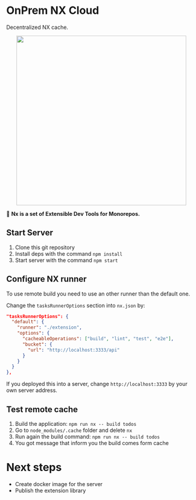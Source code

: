 # OnPrem NX Cloud

Decentralized NX cache.

<p align="center"><img src="https://raw.githubusercontent.com/nrwl/nx/master/nx-logo.png" width="450"></p>

🔎 **Nx is a set of Extensible Dev Tools for Monorepos.**

## Start Server

1. Clone this git repository
2. Install deps with the command `npm install`
3. Start server with the command `npm start`

## Configure NX runner

To use remote build you need to use an other runner than the default one.

Change the `tasksRunnerOptions` section into `nx.json` by:

```json
"tasksRunnerOptions": {
  "default": {
    "runner": "./extension",
    "options": {
      "cacheableOperations": ["build", "lint", "test", "e2e"],
      "bucket": {
        "url": "http://localhost:3333/api"
      }
    }
  }
},
```

If you deployed this into a server, change `http://localhost:3333` by your own server address.

## Test remote cache

1. Build the application: `npm run nx -- build todos`
2. Go to `node_modules/.cache` folder and delete `nx`
3. Run again the build command: `npm run nx -- build todos`
4. You got message that inform you the build comes form cache

# Next steps

- Create docker image for the server
- Publish the extension library
